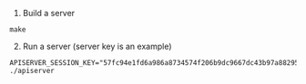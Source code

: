 1. Build a server
```
make
```
2. Run a server (server key is an example)
```
APISERVER_SESSION_KEY="57fc94e1fd6a986a8734574f206b9dc9667dc43b97a882959be520a1bf3e27e12cbb256463245fd99f3c04b7f18e20f1f7f5eda45d848cd4d3f763afbd1bb47b" ./apiserver
```